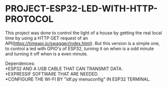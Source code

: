 # PROJECT-ESP32-LED-WITH-HTTP-PROTOCOL

This project was done to control the light of a house by getting the real local time by using a HTTP GET request of an 
API(https://timeapi.io/swagger/index.html). But this version is a simple one, to control a led with GPIO's of ESP32, turning
it on when is a odd minute and turning it off when is a even minute.


Dependences:                    
*ESP32 AND A USB CABLE THAT CAN TRANSMIT DATA.    
*EXPRESSIF SOFTWARE THAT ARE NEEDED.                               
*CONFIGURE THE WI-FI BY "idf.py menuconfig" IN ESP32 TERMINAL.
